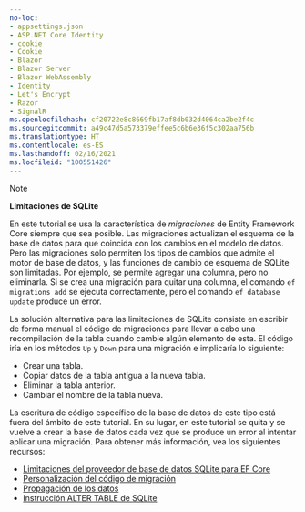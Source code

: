 ```yaml
---
no-loc:
- appsettings.json
- ASP.NET Core Identity
- cookie
- Cookie
- Blazor
- Blazor Server
- Blazor WebAssembly
- Identity
- Let's Encrypt
- Razor
- SignalR
ms.openlocfilehash: cf20722e8c8669fb17af8db032d4064ca2be2f4c
ms.sourcegitcommit: a49c47d5a573379effee5c6b6e36f5c302aa756b
ms.translationtype: HT
ms.contentlocale: es-ES
ms.lasthandoff: 02/16/2021
ms.locfileid: "100551426"
---
```

> [!NOTE]
> 
> **Limitaciones de SQLite**
>
> En este tutorial se usa la característica de *migraciones* de Entity Framework Core siempre que sea posible. Las migraciones actualizan el esquema de la base de datos para que coincida con los cambios en el modelo de datos. Pero las migraciones solo permiten los tipos de cambios que admite el motor de base de datos, y las funciones de cambio de esquema de SQLite son limitadas. Por ejemplo, se permite agregar una columna, pero no eliminarla. Si se crea una migración para quitar una columna, el comando `ef migrations add` se ejecuta correctamente, pero el comando `ef database update` produce un error. 
>
> La solución alternativa para las limitaciones de SQLite consiste en escribir de forma manual el código de migraciones para llevar a cabo una recompilación de la tabla cuando cambie algún elemento de esta. El código iría en los métodos `Up` y `Down` para una migración e implicaría lo siguiente:
>
> * Crear una tabla.
> * Copiar datos de la tabla antigua a la nueva tabla.
> * Eliminar la tabla anterior.
> * Cambiar el nombre de la tabla nueva.
>
> La escritura de código específico de la base de datos de este tipo está fuera del ámbito de este tutorial. En su lugar, en este tutorial se quita y se vuelve a crear la base de datos cada vez que se produce un error al intentar aplicar una migración. Para obtener más información, vea los siguientes recursos:
>
> * [Limitaciones del proveedor de base de datos SQLite para EF Core](/ef/core/providers/sqlite/limitations)
> * [Personalización del código de migración](/ef/core/managing-schemas/migrations/#customize-migration-code)
> * [Propagación de los datos](/ef/core/modeling/data-seeding)
> * [Instrucción ALTER TABLE de SQLite](https://sqlite.org/lang_altertable.html)